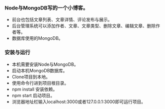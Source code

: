 ###	Node与MongoDB写的一个小博客。
*	前台也包括文章列表、文章详情、评论发布与展示。
*	后台管理系统可以添加作者、文章、文章类型、删除文章、编辑文章、删除作者等。
*	数据库使用的MongoDB。
###	安装与运行
*	本机需要安装Node与MongoDB。
*	启动本机MongoDB数据库。
*	Clone项目到本地。
*	使用命令行进到项目根目录。
*	npm install 安装依赖。
*	npm start 启动项目。
*	浏览器地址栏输入localhost:3000或者127.0.0.1:3000即可运行项目。